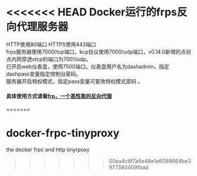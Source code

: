 <<<<<<< HEAD
Docker运行的frps反向代理服务器
==========
HTTP使用80端口 HTTPS使用443端口<br>
frps服务器使用7000/tcp端口，kcp协议使用7000/udp端口，v0.14.0新增的点对点内网穿透xtcp的端口为7001/udp。<br>
已开启web仪表盘，使用7500端口。仪表盘用户名为dashadmin，指定dashpass变量指定控制台密码。<br>
服务器开启特权模式，指定pass变量可更改特权模式密码 。<br>
#### 具体使用方式请看<a href="https://github.com/fatedier/frp/blob/master/README_zh.md">frp，一个高性能的反向代理</a>

=======
# docker-frpc-tinyproxy
the docker frpc and http tinyrpoxy
>>>>>>> 00ea4c8f7a6e48e1e6088864be3977380409fbad
